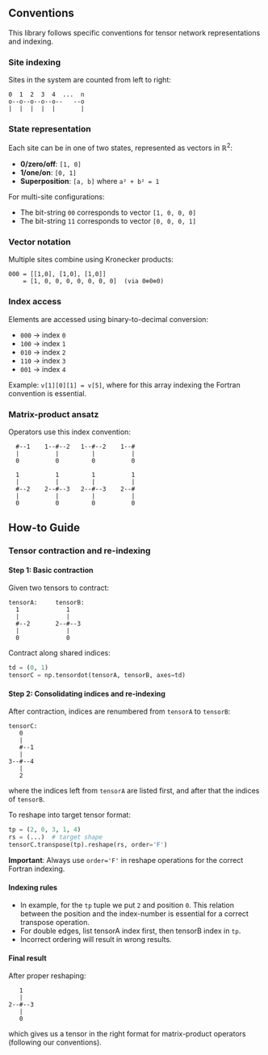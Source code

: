 
## Conventions

This library follows specific conventions for tensor network representations and indexing.

### Site indexing
Sites in the system are counted from left to right:

```
0  1  2  3  4  ...  n
o--o--o--o--o--   --o 
|  |  |  |  |       |
```

### State representation
Each site can be in one of two states, represented as vectors in $\mathbb{R}^2$:

- **0/zero/off**: `[1, 0]`
- **1/one/on**: `[0, 1]`
- **Superposition**: `[a, b]` where `a² + b² = 1`

For multi-site configurations:
- The bit-string `00` corresponds to vector `[1, 0, 0, 0]`
- The bit-string `11` corresponds to vector `[0, 0, 0, 1]`

### Vector notation
Multiple sites combine using Kronecker products:

```
000 = [[1,0], [1,0], [1,0]]
    = [1, 0, 0, 0, 0, 0, 0, 0]  (via 0⊗0⊗0)
```

### Index access
Elements are accessed using binary-to-decimal conversion:

- `000` → index `0`
- `100` → index `1`
- `010` → index `2`
- `110` → index `3`
- `001` → index `4`

Example: `v[1][0][1] = v[5]`, where for this array indexing the Fortran convention is essential.

### Matrix-product ansatz
Operators use this index convention:

```
  #--1    1--#--2   1--#--2    1--#
  |          |         |          |
  0          0         0          0

  1          1         1          1
  |          |         |          |
  #--2    2--#--3   2--#--3    2--#
  |          |         |          |
  0          0         0          0
```

## How-to Guide

### Tensor contraction and re-indexing

#### Step 1: Basic contraction
Given two tensors to contract:

```
tensorA:     tensorB:
  1             1     
  |             |      
  #--2       2--#--3 
  |             |      
  0             0     
```

Contract along shared indices:
```python
td = (0, 1)
tensorC = np.tensordot(tensorA, tensorB, axes=td)
```

#### Step 2: Consolidating indices and re-indexing
After contraction, indices are renumbered from `tensorA` to `tensorB`:

```
tensorC:
   0
   |
   #--1
   |
3--#--4
   |
   2
```

where the indices left from `tensorA` are listed first, and after that the indices of `tensorB`.

To reshape into target tensor format:
```python
tp = (2, 0, 3, 1, 4)
rs = (...)  # target shape
tensorC.transpose(tp).reshape(rs, order='F')
```
**Important**: Always use `order='F'` in reshape operations for the correct Fortran indexing.

#### Indexing rules
- In example, for the `tp` tuple we put `2` and position `0`. This relation between the position and the index-number is essential for a correct transpose operation.
- For double edges, list tensorA index first, then tensorB index in `tp`.
- Incorrect ordering will result in wrong results.

#### Final result
After proper reshaping:
```
   1    
   |      
2--#--3 
   |      
   0     
```
which gives us a tensor in the right format for matrix-product operators (following our conventions).
